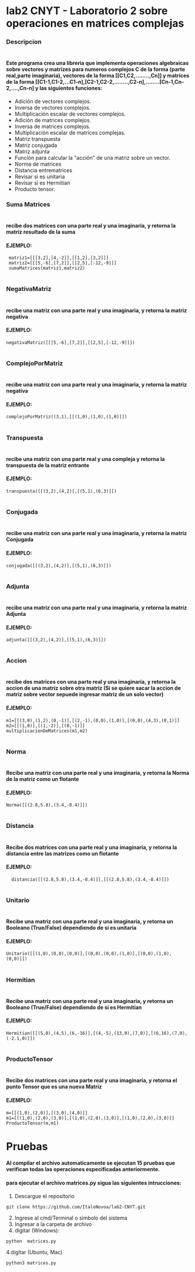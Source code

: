 # lab2 CNYT - Laboratorio 2 sobre operaciones en matrices complejas
### Descripcion
#
#### Este programa crea una libreria que implementa operaciones algebraicas sobre vectores y matrizes para numeros complejos C de la forma (parte real,parte imaginaria), vectores de la forma [[C1,C2,........,Cn]] y matrices de la forma [[C1-1,C1-2,...C1-n],[C2-1,C2-2,........,C2-n],........[Cn-1,Cn-2,....,Cn-n] y las siguientes funciones:

- Adición de vectores complejos.
- Inversa de vectores complejos.
- Multiplicación escalar de vectores complejos.
- Adición de matrices complejos.
- Inversa de matrices complejos.
- Multiplicación escalar de matrices complejas.
- Matriz transpuesta
- Matriz conjugada
- Matriz adjunta
- Función para calcular la "acción" de una matriz sobre un vector.
- Norma de matrices
- Distancia entrematrices
- Revisar si es unitaria
- Revisar si es Hermitian
- Producto tensor.

### Suma Matrices
#
#### recibe dos matrices con una parte real y una imaginaria, y retorna la matriz resultado de la suma
#### EJEMPLO:
~~~~
 matriz1=[[[3,2],[4,-2]],[[1,2],[3,2]]]
 matriz2=[[[5,-6],[7,2]],[[2,5],[-12,-9]]]
 sumaMatrices(matriz1,matriz2)
 ~~~~
#
### NegativaMatriz
#
#### recibe una matriz con una parte real y una imaginaria, y retorna la matriz negativa
#### EJEMPLO:
~~~~
negativaMatriz([[[5,-6],[7,2]],[[2,5],[-12,-9]]])
~~~~
#
### ComplejoPorMatriz
#
#### recibe una matriz con una parte real y una imaginaria, y retorna la matriz negativa
#### EJEMPLO:
~~~~
complejoPorMatriz((3,1),[[(1,0),(1,0),(1,0)]])
~~~~
#
### Transpuesta
#
#### recibe una matriz con una parte real y una compleja y retorna la transpuesta de la matriz entrante
#### EJEMPLO:
~~~~
transpuesta([[(3,2),(4,2)],[(5,1),(6,3)]])
~~~~
#
### Conjugada
#
#### recibe una matriz con una parte real y una imaginaria, y retorna la matriz Conjugada
#### EJEMPLO:
~~~~
conjugada([[(3,2),(4,2)],[(5,1),(6,3)]])
~~~~
#
### Adjunta
#
#### recibe una matriz con una parte real y una imaginaria, y retorna la matriz Adjunta
#### EJEMPLO:
~~~~
adjunta([[(3,2),(4,2)],[(5,1),(6,3)]])
~~~~
#
### Accion
#
#### recibe dos matrices con una parte real y una imaginaria, y retorna la  accion de una matriz sobre otra matriz (Si se quiere sacar la accion de matriz sobre vector sepuede ingresar matriz de un solo vector)
#### EJEMPLO:
~~~~
m1=[[(3,0),(1,2),(0,-1)],[(2,-1),(0,0),(1,0)],[(0,0),(4,3),(0,1)]]
m2=[[(1,0)],[(1,-2)],[(0,-1)]]
multiplicacionDeMatrices(m1,m2)
~~~~
#
### Norma
#
#### Recibe una matriz con una parte real y una imaginaria, y retorna la Norma de la matriz como un flotante
#### EJEMPLO:
~~~~
Norma([[(2.8,5.8),(3.4,-8.4)]])
~~~~
#
### Distancia
#
#### Recibe dos matrices con una parte real y una imaginaria, y retorna la distancia entre las matrizes como un flotante
#### EJEMPLO:
~~~~
  distancia([[(2.8,5.8),(3.4,-8.4)]],[[(2.8,5.8),(3.4,-8.4)]])
~~~~
#
### Unitario
#
#### Recibe una matriz con una parte real y una imaginaria, y retorna un Booleano (True/False) dependiendo de si es unitaria
#### EJEMPLO:
~~~~
Unitario([[(1,0),(0,0),(0,0)],[(0,0),(0,0),(1,0)],[(0,0),(1,0),(0,0)]])
~~~~
#
### Hermitian
#
#### Recibe una matriz con una parte real y una imaginaria, y retorna un Booleano (True/False) dependiendo de si es Hermitian
#### EJEMPLO:
~~~~
Hermitian([[(5,0),(4,5),(6,-16)],[(4,-5),(13,0),(7,0)],[(6,16),(7,0),(-2.1,0)]])
~~~~
#
### ProductoTensor
#
#### Recibe dos matrices con una parte real y una imaginaria, y retorna el punto Tensor que es una nueva Matriz
#### EJEMPLO:
~~~~
m=[[(1,0),(2,0)],[(3,0),(4,0)]]
m1=[[(1,0),(2,0),(3,0)],[(1,0),(2,0),(3,0)],[(1,0),(2,0),(3,0)]]
ProductoTensor(m,m1)
~~~~
# Pruebas
#### Al compilar el archivo automaticamente se ejecutan 15 pruebas que verifican todas las operaciones especificadas anteriormente.
#### para ejecutar el archivo matrices.py sigua las siguientes intrucciones:

1. Descargue el repositorio
~~~~
git clone https://github.com/ItaloNovoa/lab2-CNYT.git
~~~~
2. Ingrese al cmd/Terminal o simbolo del sistema
3. Ingresar a la carpeta de archivo 
4. digitar (Windows):
~~~~
python  matrices.py 
~~~~ 
4.digitar (Ubuntu, Mac)
~~~~
python3 matrices.py 
~~~~
